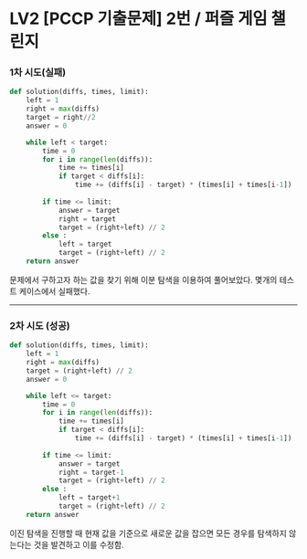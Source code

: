 # LV2 [PCCP 기출문제] 2번 / 퍼즐 게임 챌린지

### 1차 시도(실패)
```py
def solution(diffs, times, limit):
    left = 1
    right = max(diffs)
    target = right//2
    answer = 0

    while left < target:
        time = 0
        for i in range(len(diffs)):
            time += times[i]
            if target < diffs[i]:
                time += (diffs[i] - target) * (times[i] + times[i-1])
        
        if time <= limit:
            answer = target
            right = target
            target = (right+left) // 2
        else :
            left = target
            target = (right+left) // 2
    return answer
```
문제에서 구하고자 하는 값을 찾기 위해 이분 탐색을 이용하여 풀어보았다. 몇개의 테스트 케이스에서 실패했다. 

*****

### 2차 시도 (성공)
```py
def solution(diffs, times, limit):
    left = 1
    right = max(diffs)
    target = (right+left) // 2
    answer = 0

    while left <= target:
        time = 0
        for i in range(len(diffs)):
            time += times[i]
            if target < diffs[i]:
                time += (diffs[i] - target) * (times[i] + times[i-1])
        
        if time <= limit:
            answer = target
            right = target-1
            target = (right+left) // 2
        else :
            left = target+1
            target = (right+left) // 2   
    return answer
```
이진 탐색을 진행할 때 현재 값을 기준으로 새로운 값을 잡으면 모든 경우를 탐색하지 않는다는 것을 발견하고 이를 수정함.
